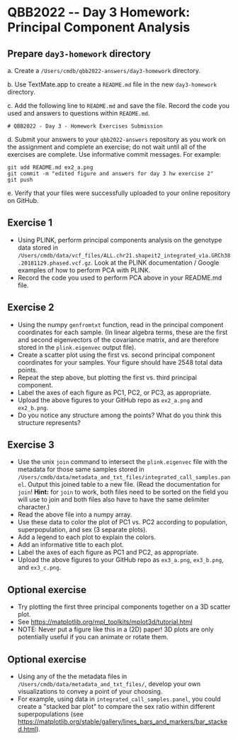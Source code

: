 # QBB2022 -- Day 3 Homework: Principal Component Analysis

## Prepare `day3-homework` directory

a. Create a `/Users/cmdb/qbb2022-answers/day3-homework` directory.

b. Use TextMate.app to create a `README.md` file in the new `day3-homework` directory.

c. Add the following line to `README.md` and save the file. Record the code you used and answers to questions within `README.md`.

```
# QBB2022 - Day 3 - Homework Exercises Submission
```
d. Submit your answers to your `qbb2022-answers` repository as you work on the assignment and complete an exercise; do not wait until all of the exercises are complete. Use informative commit messages. For example:

```
git add README.md ex2_a.png
git commit -m "edited figure and answers for day 3 hw exercise 2"
git push
```
e. Verify that your files were successfully uploaded to your online repository on GitHub.  

## Exercise 1

* Using PLINK, perform principal components analysis on the genotype data stored in `/Users/cmdb/data/vcf_files/ALL.chr21.shapeit2_integrated_v1a.GRCh38.20181129.phased.vcf.gz`. Look at the PLINK documentation / Google examples of how to perform PCA with PLINK.
* Record the code you used to perform PCA above in your README.md file.

## Exercise 2

* Using the numpy `genfromtxt` function, read in the principal component coordinates for each sample. (In linear algebra terms, these are the first and second eigenvectors of the covariance matrix, and are therefore stored in the `plink.eigenvec` output file).
* Create a scatter plot using the first vs. second principal component coordinates for your samples.  Your figure should have 2548 total data points.
* Repeat the step above, but plotting the first vs. third principal component.
* Label the axes of each figure as PC1, PC2, or PC3, as appropriate.
* Upload the above figures to your GitHub repo as `ex2_a.png` and `ex2_b.png`.
* Do you notice any structure among the points? What do you think this structure represents?

## Exercise 3

* Use the unix `join` command to intersect the `plink.eigenvec` file with the metadata for those same samples stored in `/Users/cmdb/data/metadata_and_txt_files/integrated_call_samples.panel`. Output this joined table to a new file. (Read the documentation for `join`! **Hint:** for `join` to work, both files need to be sorted on the field you will use to join and both files also have to have the same delimiter character.)
* Read the above file into a numpy array. 
* Use these data to color the plot of PC1 vs. PC2 according to population, superpopulation, and sex (3 separate plots).
* Add a legend to each plot to explain the colors.
* Add an informative title to each plot.
* Label the axes of each figure as PC1 and PC2, as appropriate.
* Upload the above figures to your GitHub repo as `ex3_a.png`, `ex3_b.png`, and `ex3_c.png`.

## Optional exercise

* Try plotting the first three principal components together on a 3D scatter plot.
* See https://matplotlib.org/mpl_toolkits/mplot3d/tutorial.html
* NOTE: Never put a figure like this in a (2D) paper! 3D plots are only potentially useful if you can animate or rotate them.

## Optional exercise

* Using any of the the metadata files in `/Users/cmdb/data/metadata_and_txt_files/`, develop your own visualizations to convey a point of your choosing.
* For example, using data in `integrated_call_samples.panel`, you could create a "stacked bar plot" to compare the sex ratio within different superpopulations (see https://matplotlib.org/stable/gallery/lines_bars_and_markers/bar_stacked.html).
